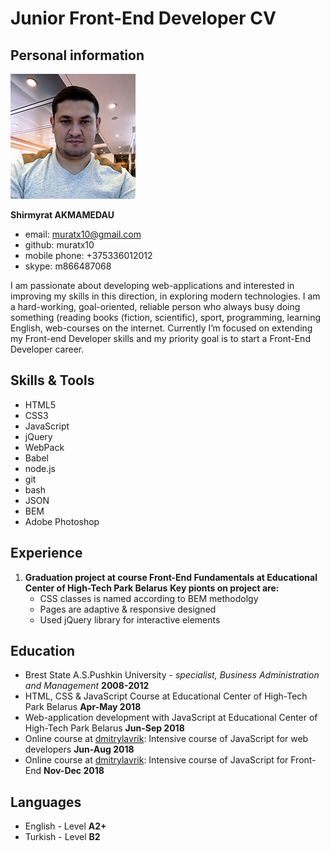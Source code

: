
# Junior Front-End Developer CV

## Personal information
![CV photo](/cv-photo.png)

**Shirmyrat AKMAMEDAU**
* email: muratx10@gmail.com
* github: muratx10
* mobile phone: +375336012012
* skype: m866487068

I am passionate about developing web-applications and interested in improving my skills in this direction, in exploring modern technologies. I am a hard-working, goal-oriented, reliable person who always busy doing something (reading books (fiction, scientific), sport, programming, learning English, web-courses on the internet. Currently I’m focused on extending my Front-end Developer skills and my priority goal is to start a Front-End Developer career.

## Skills & Tools
* HTML5
* CSS3
* JavaScript
* jQuery
* WebPack
* Babel
* node.js
* git
* bash
* JSON
* BEM
* Adobe Photoshop

## Experience
1.  **Graduation project at course Front-End Fundamentals at Educational Center of High-Tech Park Belarus**
      **Key pionts on project are:**
	* CSS classes is named according to BEM methodolgy
	* Pages are adaptive & responsive designed
	* Used jQuery library for interactive elements 

## Education
* Brest State A.S.Pushkin University - _specialist, Business Administration and Management_ __2008-2012__
* HTML, CSS & JavaScript Course at Educational Center of High-Tech Park Belarus __Apr-May 2018__
* Web-application development with JavaScript at Educational Center of High-Tech Park Belarus __Jun-Sep 2018__
* Online course at [dmitrylavrik](http://js.dmitrylavrik.ru/?utm=site-courses): Intensive course of JavaScript for web developers __Jun-Aug 2018__
* Online course at [dmitrylavrik](http://js.dmitrylavrik.ru/frontend/?utm=site-courses): Intensive course of JavaScript for Front-End __Nov-Dec 2018__

## Languages
* English - Level **A2+**
* Turkish - Level **B2**
